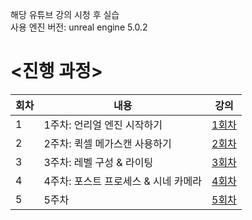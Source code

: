 해당 유튜브 강의 시청 후 실습     
사용 엔진 버전: unreal engine 5.0.2

# <진행 과정>
| 회차 | 내용 | 강의 |
| --- | --- | --- |
| 1 | 1주차: 언리얼 엔진 시작하기 | [1회차](https://www.youtube.com/watch?v=eT-uLb-tVIM&t=2254s) |
| 2 | 2주차: 퀵셀 메가스캔 사용하기 | [2회차](https://www.youtube.com/watch?v=h68kTb0eVjY) |
| 3 | 3주차: 레벨 구성 & 라이팅 | [3회차](https://www.youtube.com/watch?v=D0IY2s88eKs) |
| 4 | 4주차: 포스트 프로세스 & 시네 카메라 | [4회차](https://www.youtube.com/watch?v=MB3_OnK8opc) |
| 5 | 5주차 | [5회차]() |

